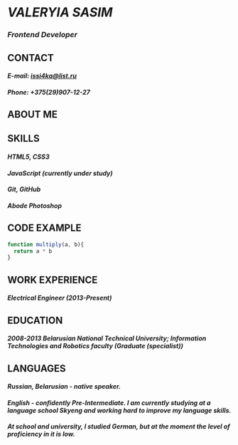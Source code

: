 #  *VALERYIA SASIM* 
### *Frontend Developer*
## CONTACT
####  *E-mail: issi4ka@list.ru*
####  *Phone: +375(29)907-12-27*
## ABOUT ME
####  ####
## SKILLS
#### *HTML5, CSS3* ####
#### *JavaScript (currently under study)* ####
#### *Git, GitHub* ####
#### *Abode Photoshop* ####
## CODE EXAMPLE
``` JavaScript
function multiply(a, b){
  return a * b
}
```
## WORK EXPERIENCE
#### *Electrical Engineer (2013-Present)* ####
## EDUCATION
#### *2008-2013 Belarusian National Technical University; Information Technologies and Robotics faculty (Graduate (specialist))*
## LANGUAGES
#### *Russian, Belarusian - native speaker.*
#### *English - confidently Pre-Intermediate. I am currently studying at a language school Skyeng and working hard to improve my language skills.* ####
#### *At school and university, I studied German, but at the moment the level of proficiency in it is low.* ####
